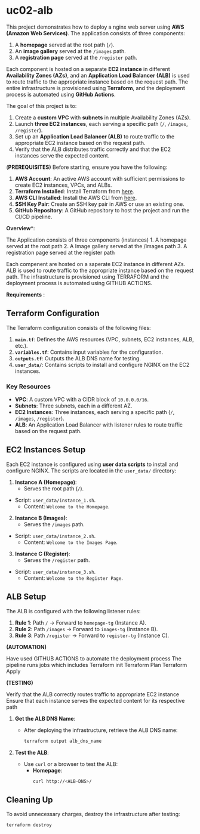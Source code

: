 # uc02-alb

This project demonstrates how to deploy a nginx web server using **AWS (Amazon Web Services)**. The application consists of three components:
1. A **homepage** served at the root path (`/`).
2. An **image gallery** served at the `/images` path.
3. A **registration page** served at the `/register` path.
 
Each component is hosted on a separate **EC2 instance** in different **Availability Zones (AZs)**, and an **Application Load Balancer (ALB)** is used to route traffic to the appropriate instance based on the request path. The entire infrastructure is provisioned using **Terraform**, and the deployment process is automated using **GitHub Actions**.

The goal of this project is to:
1. Create a **custom VPC** with **subnets** in multiple Availability Zones (AZs).
2. Launch **three EC2 instances**, each serving a specific path (`/`, `/images`, `/register`).
3. Set up an **Application Load Balancer (ALB)** to route traffic to the appropriate EC2 instance based on the request path.
4. Verify that the ALB distributes traffic correctly and that the EC2 instances serve the expected content.


(**PREREQUISITES)**
Before starting, ensure you have the following:
1. **AWS Account**: An active AWS account with sufficient permissions to create EC2 instances, VPCs, and ALBs.
2. **Terraform Installed**: Install Terraform from [here](https://www.terraform.io/downloads.html).
3. **AWS CLI Installed**: Install the AWS CLI from [here](https://aws.amazon.com/cli/).
4. **SSH Key Pair**: Create an SSH key pair in AWS or use an existing one.
5. **GitHub Repository**: A GitHub repository to host the project and run the CI/CD pipeline.

**Overview***:

The Application consists of three components (instances)
    1. A homepage served at the root path
    2. A Image gallery served at the /images path
    3. A registration page served at the register path

Each compenent are hosted on a saperate EC2 instance in different AZs.
ALB is used to route traffic to the appropriate instance based on the request path.
The infrastructure is provisioned using TERRAFORM and the deployment process is automated
using GITHUB ACTIONS.

**Requirements** :

## **Terraform Configuration**
 
The Terraform configuration consists of the following files:
1. **`main.tf`**: Defines the AWS resources (VPC, subnets, EC2 instances, ALB, etc.).
2. **`variables.tf`**: Contains input variables for the configuration.
3. **`outputs.tf`**: Outputs the ALB DNS name for testing.
4. **`user_data/`**: Contains scripts to install and configure NGINX on the EC2 instances.
 
### **Key Resources**
- **VPC**: A custom VPC with a CIDR block of `10.0.0.0/16`.
- **Subnets**: Three subnets, each in a different AZ.
- **EC2 Instances**: Three instances, each serving a specific path (`/`, `/images`, `/register`).
- **ALB**: An Application Load Balancer with listener rules to route traffic based on the request path.


## **EC2 Instances Setup**
 
Each EC2 instance is configured using **user data scripts** to install and configure NGINX. The scripts are located in the `user_data/` directory:
 
1. **Instance A (Homepage)**:
   - Serves the root path (`/`).
- Script: `user_data/instance_1.sh`.
   - Content: `Welcome to the Homepage`.
 
2. **Instance B (Images)**:
   - Serves the `/images` path.
- Script: `user_data/instance_2.sh`.
   - Content: `Welcome to the Images Page`.
 
3. **Instance C (Register)**:
   - Serves the `/register` path.
- Script: `user_data/instance_3.sh`.
   - Content: `Welcome to the Register Page`.

## **ALB Setup**
 
The ALB is configured with the following listener rules:
1. **Rule 1**: Path `/` → Forward to `homepage-tg` (Instance A).
2. **Rule 2**: Path `/images` → Forward to `images-tg` (Instance B).
3. **Rule 3**: Path `/register` → Forward to `register-tg` (Instance C).

**(AUTOMATION)**

Have used GITHUB ACTIONS to automate the deployment process
The pipeline runs jobs which includes Terraform init Terraform Plan Terraform Apply

**(TESTING)**

Verify that the ALB correctly routes traffic to appropriate EC2 instance
Ensure that each instance serves the expected content for its respective path
 
1. **Get the ALB DNS Name**:
   - After deploying the infrastructure, retrieve the ALB DNS name:
     ```bash
     terraform output alb_dns_name
     ```
 
2. **Test the ALB**:
   - Use `curl` or a browser to test the ALB:
     - **Homepage**:
       ```bash
       curl http://<ALB-DNS>/

## **Cleaning Up**
 
To avoid unnecessary charges, destroy the infrastructure after testing:
```bash
terraform destroy


















